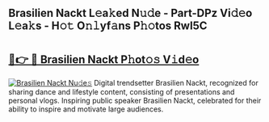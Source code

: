 ## Brasilien Nackt L𝚎a𝚔ed N𝚞𝚍e - Part-DPz Vi𝚍𝚎o L𝚎a𝚔s - H𝚘𝚝 O𝚗𝚕yf𝚊ns P𝚑𝚘tos RwI5C

# <h2><a href="http://kf1g2g.oniu.top/?m=Brasilien+Nackt">🔗👉 🔴 Brasilien Nackt P𝚑ot𝚘𝚜 V𝚒d𝚎o</a></h2>

[![Brasilien Nackt Nu𝚍e𝚜](https://i.imgur.com/0qMVB7G.gif)](http://kf1g2g.oniu.top/?m=Brasilien+Nackt)
Digital trendsetter Brasilien Nackt, recognized for sharing dance and lifestyle content, consisting of presentations and personal vlogs. Inspiring public speaker Brasilien Nackt, celebrated for their ability to inspire and motivate large audiences.  
